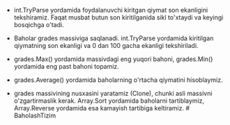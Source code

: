 - int.TryParse yordamida foydalanuvchi kiritgan qiymat son ekanligini tekshiramiz.
  Faqat musbat butun son kiritilganida sikl to'xtaydi va keyingi bosqichga o'tadi.

- Baholar grades massiviga saqlanadi.
  int.TryParse yordamida kiritilgan qiymatning son ekanligi va 0 dan 100 gacha ekanligi tekshiriladi.

- grades.Max() yordamida massivdagi eng yuqori bahoni, grades.Min() yordamida eng past bahoni topamiz.

- grades.Average() yordamida baholarning o'rtacha qiymatini hisoblaymiz.

- grades massivining nusxasini yaratamiz (Clone), chunki asli massivni o'zgartirmaslik kerak.
  Array.Sort yordamida baholarni tartiblaymiz, Array.Reverse yordamida esa kamayish tartibiga keltiramiz.
#   B a h o l a s h T i z i m 
 
 

